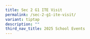 ```yaml
---
title: Sec 2 G1 ITE Visit
permalink: /sec-2-g1-ite-visit/
variant: tiptap
description: ""
third_nav_title: 2025 School Events
---
```

